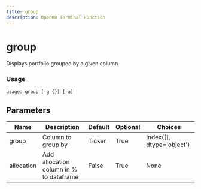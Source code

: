 ```yaml
---
title: group
description: OpenBB Terminal Function
---
```


# group

Displays portfolio grouped by a given column

### Usage 
```python
usage: group [-g {}] [-a]
```

## Parameters

| Name | Description | Default | Optional | Choices |
| ---- | ----------- | ------- | -------- | ------- |
| group | Column to group by | Ticker | True | Index([], dtype='object') |
| allocation | Add allocation column in % to dataframe | False | True | None |


